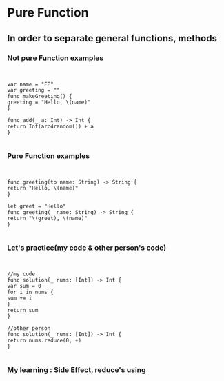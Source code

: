 
# Pure Function

## In order to separate general functions, methods

### Not pure Function examples
<pre><code>

var name = "FP"
var greeting = ""
func makeGreeting() {
greeting = "Hello, \(name)"
}

func add(_ a: Int) -> Int {
return Int(arc4random()) + a
}

</code></pre>

### Pure Function examples
<pre><code>

func greeting(to name: String) -> String {
return "Hello, \(name)"
}

let greet = "Hello"
func greeting(_ name: String) -> String {
return "\(greet), \(name)"
}

</code></pre>

### Let's practice(my code & other person's code)

<pre><code>

//my code
func solution(_ nums: [Int]) -> Int {
var sum = 0
for i in nums {
sum += i
}
return sum
}

//other person
func solution(_ nums: [Int]) -> Int {
return nums.reduce(0, +)
}

</code></pre>

### My learning : Side Effect, reduce's using

